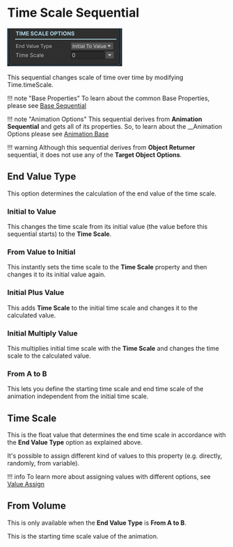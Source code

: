 # Time Scale Sequential

![Time Scale](/img/sequential_timescale.jpg)

This sequential changes scale of time over time by modifying Time.timeScale.

!!! note "Base Properties"
    To learn about the common Base Properties, please see [Base Sequential](../sequential_base.md)

!!! note "Animation Options"
    This sequential derives from __Animation Sequential__ and gets all of its properties. So, to learn about the __Animation Options please see [Animation Base](../animationsequentials/index.md)

!!! warning
    Although this sequential derives from __Object Returner__ sequential, it does not use any of the __Target Object Options__.


## End Value Type

This option determines the calculation of the end value of the time scale.

### Initial to Value

This changes the time scale from its initial value (the value before this sequential starts) to the __Time Scale__.


### From Value to Initial

This instantly sets the time scale to the __Time Scale__ property and then changes it to its initial value again.

### Initial Plus Value

This adds __Time Scale__ to the initial time scale and changes it to the calculated value.


### Initial Multiply Value

This multiplies initial time scale with the __Time Scale__ and changes the time scale to the calculated value.

### From A to B

This lets you define the starting time scale and end time scale of the animation independent from the initial time scale.

## Time Scale

This is the float value that determines the end time scale in accordance with the __End Value Type__ option as explained above.

It's possible to assign different kind of values to this property (e.g. directly, randomly, from variable).


!!! info
    To learn more about assigning values with different options, see [Value Assign](../../valueassign.md)

## From Volume

This is only available when the __End Value Type__ is __From A to B__.

This is the starting time scale value of the animation.